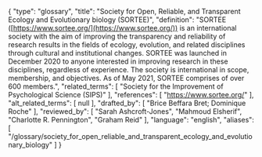 {
    "type": "glossary",
    "title": "Society for Open, Reliable, and Transparent Ecology and Evolutionary biology (SORTEE)",
    "definition": "SORTEE ([https://www.sortee.org/](https://www.sortee.org/)) is an international society with the aim of improving the transparency and reliability of research results in the fields of ecology, evolution, and related disciplines through cultural and institutional changes. SORTEE was launched in December 2020 to anyone interested in improving research in these disciplines, regardless of experience. The society is international in scope, membership, and objectives. As of May 2021, SORTEE comprises of over 600 members.",
    "related_terms": [
        "Society for the Improvement of Psychological Science (SIPS)"
    ],
    "references": [
        "https://www.sortee.org/"
    ],
    "alt_related_terms": [
        null
    ],
    "drafted_by": [
        "Brice Beffara Bret; Dominique Roche"
    ],
    "reviewed_by": [
        "Sarah Ashcroft-Jones",
        "Mahmoud Elsherif",
        "Charlotte R. Pennington",
        "Graham Reid"
    ],
    "language": "english",
    "aliases": [
        "/glossary/society_for_open_reliable_and_transparent_ecology_and_evolutionary_biology"
    ]
}